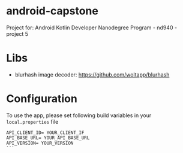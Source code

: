 # android-capstone
Project for: Android Kotlin Developer Nanodegree Program - nd940 - project 5


# Libs
* blurhash image decoder: https://github.com/woltapp/blurhash


# Configuration
To use the app, please set following build variables in your `local.properties` file
````
API_CLIENT_ID= YOUR_CLIENT_IF
API_BASE_URL= YOUR_API_BASE_URL
API_VERSION= YOUR_VERSION
```

